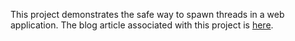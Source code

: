 This project demonstrates the safe way to spawn threads in a web application.  The blog article associated with this project is [here](http://javaninja.net/2016/05/spring-thread-pool-web-application/).